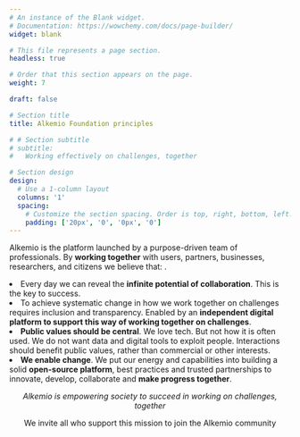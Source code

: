 ```yaml
---
# An instance of the Blank widget.
# Documentation: https://wowchemy.com/docs/page-builder/
widget: blank

# This file represents a page section.
headless: true

# Order that this section appears on the page.
weight: 7

draft: false

# Section title
title: Alkemio Foundation principles

# # Section subtitle
# subtitle:
#   Working effectively on challenges, together

# Section design
design:
  # Use a 1-column layout
  columns: '1'
  spacing:
    # Customize the section spacing. Order is top, right, bottom, left.
    padding: ['20px', '0', '0px', '0']
---
```


<p>
Alkemio is the platform launched by a purpose-driven team of professionals. By <b>working together</b> with  users, partners, businesses, researchers, and citizens we believe that: . 
</p>

<li>
Every day we can reveal the <b>infinite potential of collaboration</b>. This is the key to success.
</li>
<li>
To achieve systematic change in how we work together on challenges requires inclusion and transparency. Enabled by an <b>independent digital platform to support this way of working together on challenges</b>.
</li>
<li>
<b>Public values should be central</b>. We love tech. But not how it is often used. We do not want data and digital tools to exploit people. Interactions should benefit public values, rather than commercial or other interests.
</li>
<li>
<b>We enable change</b>. We put our energy and capabilities into building a solid <b>open-source platform</b>, best practices and trusted partnerships to innovate, develop, collaborate and <b>make progress together</b>. 
</li>
<p align="center">
</p>
<p align="center">
<i>Alkemio is empowering society to succeed in working on challenges, together</i> </p>
<p align="center">We invite all who support this mission to join the Alkemio community
</p>
<br/>